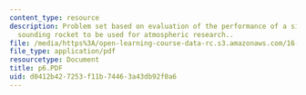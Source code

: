 ```yaml
---
content_type: resource
description: Problem set based on evaluation of the performance of a single stage
  sounding rocket to be used for atmospheric research..
file: /media/https%3A/open-learning-course-data-rc.s3.amazonaws.com/16-01-unified-engineering-i-ii-iii-iv-fall-2005-spring-2006/d0412b427253f11b74463a43db92f0a6_p6.PDF
file_type: application/pdf
resourcetype: Document
title: p6.PDF
uid: d0412b42-7253-f11b-7446-3a43db92f0a6
---
```

